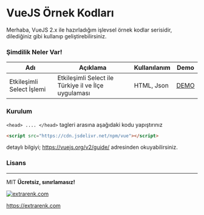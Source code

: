 # VueJS Örnek Kodları


Merhaba,
VueJS 2.x ile hazırladığım işlevsel örnek kodlar serisidir, dilediğiniz gibi kullanıp geliştirebilirsiniz. 
  

### Şimdilik Neler Var!
| Adı | Açıklama | Kullanılanım | Demo |
| ------ | ------ | ------ | ------ |
| Etkileşimli Select İşlemi | Etkileşimli Select ile Türkiye il ve İlçe uygulaması |HTML, Json |[DEMO](https://extrarenk.com/demolar/vuejs/etkilesimli-select/)|

### Kurulum

```<head> .... </head>``` tagleri arasına aşağıdaki kodu yapıştırınız

```html
<script src="https://cdn.jsdelivr.net/npm/vue"></script>
```

 detaylı bilgiyi;
https://vuejs.org/v2/guide/
adresinden okuyabilirsiniz.


### Lisans
----
MIT
**Ücretsiz, sınırlamasız!**

[![extrarenk.com](https://extrarenk.com/assets/img/poweredby-extrarenk.png)](https://extrarenk.com)

https://extrarenk.com
